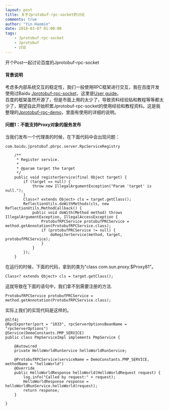 ```yaml
---
layout: post
title: 关于Jprotobuf-rpc-socket的讨论
comments: true
author: "Yin Haomin"
date: 2018-03-07 01:00:00
tags:
    - Jprotobuf-rpc-socket
    - Jprotobuf
    - 讨论
---
```


开个Post一起讨论百度的Jprotobuf-rpc-socket

#### 背景说明
考虑多内部系统交互的稳定性，我们一般使用RPC框架进行交互，我在百度开发使用过Baidu [Jprotobuf-rpc-socket](https://github.com/baidu/Jprotobuf-rpc-socket)，这里是[User guide](https://github.com/baidu/Jprotobuf-rpc-socket/wiki/User-Guide)。<br>
百度的框架虽然开源了，但是市面上用的太少了，导致资料经验贴和教程等等都太少了，期望自此开始积累Jprotobuf-rpc-socket的使用经验和教程资料。这是我整理的[Jprotobuf-rpc-demo](https://github.com/yinhaomin/Jprotobuf-rpc-demo)，里面有使用的详细的说明。<br>

#### 问题1：不能支持Proxy对象的服务发布
当我们发布一个代理类的时候，在下面代码中会出现问题：<br>
```
com.baidu.jprotobuf.pbrpc.server.RpcServiceRegistry

    /**
     * Register service.
     *
     * @param target the target
     */
    public void registerService(final Object target) {
        if (target == null) {
            throw new IllegalArgumentException("Param 'target' is null.");
        }
        Class<? extends Object> cls = target.getClass();
        ReflectionUtils.doWithMethods(cls, new ReflectionUtils.MethodCallback() {
            public void doWith(Method method) throws IllegalArgumentException, IllegalAccessException {
                ProtobufRPCService protobufPRCService = method.getAnnotation(ProtobufRPCService.class);
                if (protobufPRCService != null) {
                    doRegiterService(method, target, protobufPRCService);
                }
            }
        });
    }
```

在运行的时候，下面的代码，拿到的类为"class com.sun.proxy.$Proxy81"。<br>
```
Class<? extends Object> cls = target.getClass();
```
这就导致在下面的语句中，我们拿不到需要注册的方法.<br>
```
ProtobufRPCService protobufPRCService = method.getAnnotation(ProtobufRPCService.class);
```
实际上我们的实现代码是这样的。<br>
```
@Slf4j
@RpcExporter(port = "1033", rpcServerOptionsBeanName = "rpcServerOptions")
@Service(DemoConstants.PMP_SERVICE)
public class PmpServiceImpl implements PmpService {

    @Autowired
    private HelloWorldRunService helloWorldRunService;

    @ProtobufRPCService(serviceName = DemoConstants.PMP_SERVICE, methodName = "helloWorld")
    @Override
    public HelloWorldResponse helloWorld(HelloWorldRequest request) {
        log.info("Called by request:" + request);
        HelloWorldResponse response = helloWorldRunService.helloWorld(request);
        return response;
    }

}
```
